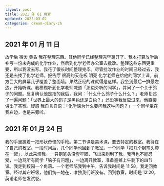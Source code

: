 ```yaml
---
layout: post
title: 2021 年 01 月梦
updated: 2025-03-02
categories: dream-diary-zh
---
```

## 2021 年 01 月 11 日

&#8203;<dr-t>放学后</dr-t> <dr-tt>宿舍</dr-tt> <dr-t>黄昏</dr-t> 我在整理东西。其他同学已经整理完毕离开了。我本打算放学后补写一份未完成的化学作业，然后到化学老师办公室去批改。<dr-inner>整理这些东西更重要，</dr-inner>所以我没去写。我花了很长时间整理完毕。<dr-inner>尽管</dr-inner>批改作业的时间已经过去，我<dr-inner>还是</dr-inner>去找了化学老师。<dr-t><dr-recog>报告厅</dr-recog></dr-t> <dr-tt>很高的天花板</dr-tt> <dr-t>明亮</dr-t> 化学老师在给他的同学上课。前方巨大的屏幕几乎覆盖了整面墙。<dr-inner>果然正经的课就得是这样。</dr-inner>我坐到最后一排最左边，开始听课。我模糊听到化学老师喊道「那边旁听的同学」，并问了一个关于鸽子的问题。反复确认他是指的我后，我问：「什么什么鸽子什么什么？」老师复述了一遍问题：「世界上最大的鸽子是黑色还是白色？」还没等我反应过来，他直接讲出了答案。<dr-t>疑惑</dr-t> 我自言自语：「化学课为什么要问我这种问题？」一个同学坐在我右边，<dr-inner>也</dr-inner>是来旁听。

## 2021 年 01 月 24 日

我的手里握着一把形状奇怪的手枪。第二节课是美术课，要去特定的教室。我待在了自己的教室。一段时间后，几个同学<dr-inner>也</dr-inner>回到了教室。一个同学「把几个钢笔头套在一起」，以此来烦我。一只钢笔头没套牢固，飞出来刺到了我。我再也不能忍受，一边骂所有同学「脑子有问题」，一边离开教室，准备翘掉上午剩下的四节课。我走到校园一个角落。一个老师陪我到中午，告诉我时间是 11:58。我走回教室。经过其它班级，他们统一地在<dr-fog />，唯独我们班没有。回到教室，时间是 12:20。英语老师在发试卷。


